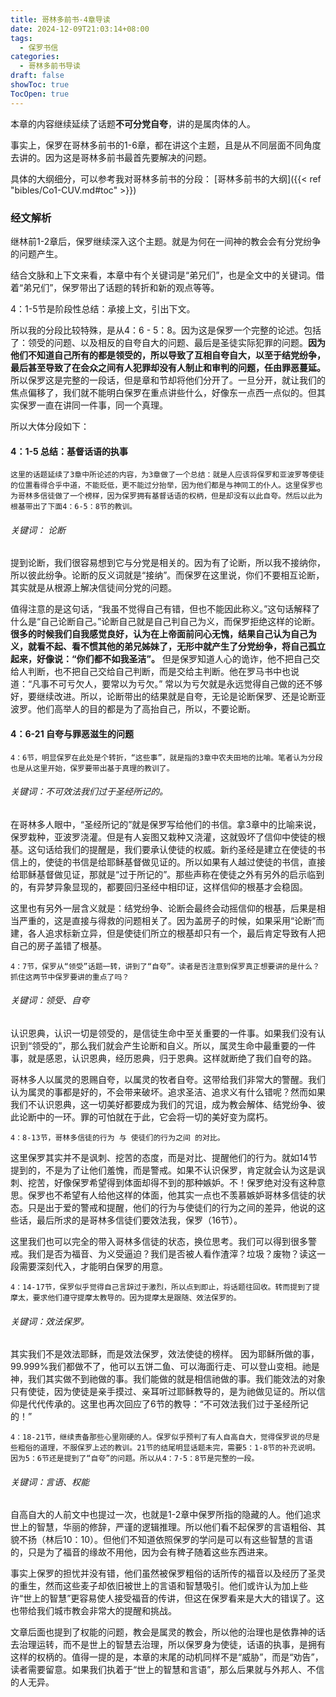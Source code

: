```yaml
---
title: 哥林多前书-4章导读
date: 2024-12-09T21:03:14+08:00
tags:
  - 保罗书信
categories:
  - 哥林多前书导读
draft: false
showToc: true
TocOpen: true
---
```

本章的内容继续延续了话题**不可分党自夸**，讲的是属肉体的人。

事实上，保罗在哥林多前书的1-6章，都在讲这个主题，且是从不同层面不同角度去讲的。因为这是哥林多前书最首先要解决的问题。

具体的大纲细分，可以参考我对哥林多前书的分段：
[哥林多前书的大纲]({{< ref "bibles/Co1-CUV.md#toc" >}})

### 经文解析
继林前1-2章后，保罗继续深入这个主题。就是为何在一间神的教会会有分党纷争的问题产生。

结合文脉和上下文来看，本章中有个关键词是“弟兄们”，也是全文中的关键词。借着“弟兄们”，保罗带出了话题的转折和新的观点等等。

4：1-5节是阶段性总结：承接上文，引出下文。

所以我的分段比较特殊，是从4：6 - 5：8。因为这是保罗一个完整的论述。包括了：领受的问题、以及相反的自夸自大的问题、最后是圣徒实际犯罪的问题。**因为他们不知道自己所有的都是领受的，所以导致了互相自夸自大，以至于结党纷争，最后甚至导致了在会众之间有人犯罪却没有人制止和审判的问题，任由罪恶蔓延。** 所以保罗这是完整的一段话，但是章和节却将他们分开了。一旦分开，就让我们的焦点偏移了，我们就不能明白保罗在重点讲些什么，好像东一点西一点似的。但其实保罗一直在讲同一件事，同一个真理。

所以大体分段如下：
#### 4：1-5 总结：基督话语的执事

	这里的话题延续了3章中所论述的内容，为3章做了一个总结：就是人应该将保罗和亚波罗等使徒的位置看得合乎中道，不能贬低，更不能过分抬举，因为他们都是与神同工的仆人。这里保罗也为哥林多信徒做了一个榜样，因为保罗拥有基督话语的权柄，但是却没有以此自夸。然后以此为根基带出了下面4：6-5：8节的教训。
###### 关键词： 论断
提到论断，我们很容易想到它与分党是相关的。因为有了论断，所以我不接纳你，所以彼此纷争。论断的反义词就是“接纳”。而保罗在这里说，你们不要相互论断，其实就是从根源上解决信徒间分党的问题。

值得注意的是这句话，“我虽不觉得自己有错，但也不能因此称义。”这句话解释了什么是“自己论断自己。”论断自己就是自己判自己为义，而保罗拒绝这样的论断。**很多的时候我们自我感觉良好，认为在上帝面前问心无愧，结果自己认为自己为义，就看不起、看不惯其他的弟兄姊妹了，无形中就产生了分党纷争，将自己孤立起来，好像说：“你们都不如我圣洁”。** 但是保罗知道人心的诡诈，他不把自己交给人判断，也不把自己交给自己判断，而是交给主判断。他在罗马书中也说道：“凡事不可亏欠人，要常以为亏欠。” 常以为亏欠就是永远觉得自己做的还不够好，要继续改进。所以，论断带出的结果就是自夸，无论是论断保罗、还是论断亚波罗。他们高举人的目的都是为了高抬自己，所以，不要论断。

#### 4：6-21 自夸与罪恶滋生的问题

	4：6节，明显保罗在此处是个转折，“这些事”，就是指的3章中农夫田地的比喻。笔者认为分段也是从这里开始，保罗要带出基于真理的教训了。
###### 关键词：不可效法我们过于圣经所记的。
在哥林多人眼中，“圣经所记的”就是保罗写给他们的书信。拿3章中的比喻来说，保罗栽种，亚波罗浇灌。但是有人妄图又栽种又浇灌，这就毁坏了信仰中使徒的根基。这句话给我们的提醒是，我们要承认使徒的权威。新约圣经是建立在使徒的书信上的，使徒的书信是给耶稣基督做见证的。所以如果有人越过使徒的书信，直接给耶稣基督做见证，那就是“过于所记的”。那些声称在使徒之外有另外的启示临到的，有异梦异象显现的，都要回归圣经中相印证，这样信仰的根基才会稳固。

这里也有另外一层含义就是：结党纷争、论断会最终会动摇信仰的根基，后果是相当严重的，这是直接与得救的问题相关了。因为盖房子的时候，如果采用“论断”而建，各人追求标新立异，但是使徒们所立的根基却只有一个，最后肯定导致有人把自己的房子盖错了根基。

	4：7节，保罗从“领受”话题一转，讲到了“自夸”。读者是否注意到保罗真正想要讲的是什么？抓住这两节中保罗要讲的重点了吗？
###### 关键词：领受、自夸
认识恩典，认识一切是领受的，是信徒生命中至关重要的一件事。如果我们没有认识到“领受的”，那么我们就会产生论断和自义。所以，属灵生命中最重要的一件事，就是感恩，认识恩典，经历恩典，归于恩典。这样就断绝了我们自夸的路。

哥林多人以属灵的恩赐自夸，以属灵的牧者自夸。这带给我们非常大的警醒。我们认为属灵的事都是好的，不会带来破坏。追求圣洁、追求义有什么错呢？然而如果我们不认识恩典，这一切美好都要成为我们的咒诅，成为教会解体、结党纷争、彼此论断中的一环。罪的可怕就在于此，它会将一切的美好变为腐朽。

	4：8-13节，哥林多信徒的行为 与 使徒们的行为之间 的对比。

这里保罗其实并不是讽刺、挖苦的态度，而是对比、提醒他们的行为。就如14节提到的，不是为了让他们羞愧，而是警戒。如果不认识保罗，肯定就会认为这是讽刺、挖苦，好像保罗希望得到体面却得不到的那种嫉妒。不！保罗绝对没有这种意思。保罗也不希望有人给他这样的体面，他其实一点也不羡慕嫉妒哥林多信徒的状态。只是出于爱的警戒和提醒，他们的行为与使徒们的行为之间的差异，他说的这些话，最后所求的是哥林多信徒们要效法我，保罗（16节）。

这里我们也可以完全的带入哥林多信徒的状态，换位思考。我们可以得到很多警戒。我们是否为福音、为义受逼迫？我们是否被人看作渣滓？垃圾？废物？读这一段需要深刻代入，才能明白保罗的用意。

	4：14-17节，保罗似乎觉得自己言辞过于激烈，所以点到即止，将话题往回收。转而提到了提摩太，要求他们遵守提摩太教导的。因为提摩太是跟随、效法保罗的。
###### 关键词：效法保罗。
其实我们不是效法耶稣，而是效法保罗，效法使徒的榜样。
因为耶稣所做的事，99.999%我们都做不了，他可以五饼二鱼、可以海面行走、可以登山变相。祂是神，我们其实做不到祂做的事。我们能做的就是相信祂做的事。我们能效法的对象只有使徒，因为使徒是亲手摸过、亲耳听过耶稣教导的，是为祂做见证的。所以信仰是代代传承的。这里也再次回应了6节的教导：“不可效法我们过于圣经所记的！”

	4：18-21节，继续责备那些心里刚硬的人。保罗似乎预判了有人自高自大，觉得保罗说的尽是些粗俗的道理，不服保罗上述的教训。21节的结尾明显话题未完，需要5：1-8节的补充说明。因为5：6节还是提到了“自夸”的问题。所以从4：7-5：8节是完整的一段。
###### 关键词：言语、权能
自高自大的人前文中也提过一次，也就是1-2章中保罗所指的隐藏的人。他们追求世上的智慧，华丽的修辞，严谨的逻辑推理。所以他们看不起保罗的言语粗俗、其貌不扬（林后10：10）。但他们不知道依照保罗的学问是可以有这些智慧的言语的，只是为了福音的缘故不用他，因为会有稗子随着这些东西进来。

事实上保罗的担忧并没有错，他们虽然被保罗粗俗的话所传的福音以及经历了圣灵的重生，然而这些麦子却依旧被世上的言语和智慧吸引。他们或许认为加上些许“世上的智慧”更容易使人接受福音的传讲，但这在保罗看来是大大的错误了。这也带给我们城市教会非常大的提醒和挑战。

文章后面也提到了权能的问题，教会是属灵的教会，所以他的治理也是依靠神的话去治理运转，而不是世上的智慧去治理，所以保罗身为使徒，话语的执事，是拥有这样的权柄的。值得一提的是，本章的末尾的动机同样不是“威胁”，而是“劝告”，读者需要留意。如果我们执着于“世上的智慧和言语”，那么后果就与外邦人、不信的人无异。